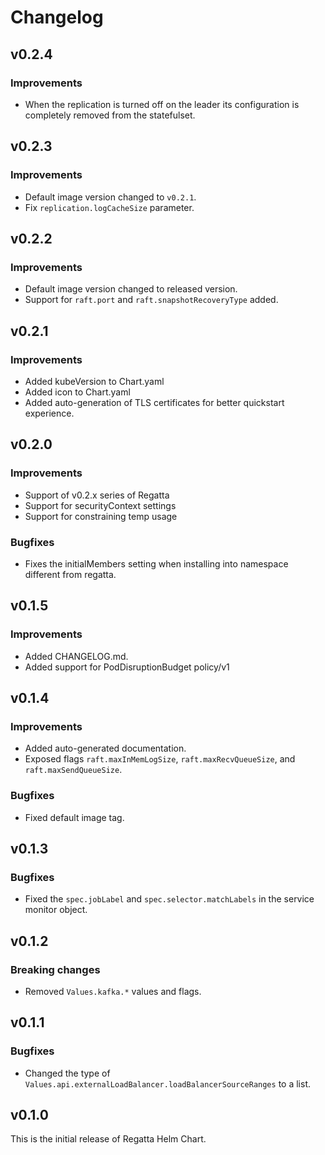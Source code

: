 # Changelog

## v0.2.4

### Improvements

* When the replication is turned off on the leader its configuration is completely removed from the statefulset.

## v0.2.3

### Improvements

* Default image version changed to `v0.2.1`.
* Fix `replication.logCacheSize` parameter.

## v0.2.2

### Improvements

* Default image version changed to released version.
* Support for `raft.port` and `raft.snapshotRecoveryType` added.

## v0.2.1

### Improvements

* Added kubeVersion to Chart.yaml
* Added icon to Chart.yaml
* Added auto-generation of TLS certificates for better quickstart experience.

## v0.2.0

### Improvements

* Support of v0.2.x series of Regatta
* Support for securityContext settings
* Support for constraining temp usage


### Bugfixes

* Fixes the initialMembers setting when installing into namespace different from regatta.

## v0.1.5

### Improvements

* Added CHANGELOG.md.
* Added support for PodDisruptionBudget policy/v1

## v0.1.4

### Improvements

* Added auto-generated documentation.
* Exposed flags `raft.maxInMemLogSize`, `raft.maxRecvQueueSize`, and `raft.maxSendQueueSize`.

### Bugfixes

* Fixed default image tag.

## v0.1.3

### Bugfixes

* Fixed the `spec.jobLabel` and `spec.selector.matchLabels` in the service monitor object.

## v0.1.2

### Breaking changes

* Removed `Values.kafka.*` values and flags.

## v0.1.1

### Bugfixes

* Changed the type of `Values.api.externalLoadBalancer.loadBalancerSourceRanges` to a list.

## v0.1.0

This is the initial release of Regatta Helm Chart.
